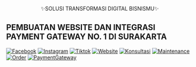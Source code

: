 <p align="center">✨SOLUSI TRANSFORMASI DIGITAL BISNISMU✨</p>


## PEMBUATAN WEBSITE DAN INTEGRASI PAYMENT GATEWAY NO. 1 DI SURAKARTA
  
[![Facebook](https://img.shields.io/badge/Facebook-1A4789)](https://facebook.com/perfectcoding.id/)
[![Instagram](https://img.shields.io/badge/Instagram-CE00FF)](https://www.instagram.com/perfectcoding.id/)
[![Tiktok](https://img.shields.io/badge/TikTok-E62254)](https://www.tiktok.com/@perfectcoding.id)
[![Website](https://img.shields.io/badge/Website-F3CE18)](https://perfectcoding.id/)
[![Konsultasi](https://img.shields.io/badge/Konsultasi-00BB34)](https://api.whatsapp.com/send/?phone=6287765299386&text=Halo+Perfect+Coding%2C+Saya+(Nama)+dari+(Kota)+mau+konsultasi...)
[![Maintenance](https://img.shields.io/badge/Maintenance-BB8600)](https://api.whatsapp.com/send/?phone=6287765299386&text=Halo+Perfect+Coding%2C+Saya+(Nama)+dari+(Kota)+mau+Maintenance...)
[![Order](https://img.shields.io/badge/Order-A6BB00)](https://api.whatsapp.com/send/?phone=6287765299386&text=Halo+Perfect+Coding%2C+Saya+(Nama)+dari+(Kota)+mau+bikin...)
[![PaymentGateway](https://img.shields.io/badge/PaymentGateway-00B5BB)](https://api.whatsapp.com/send/?phone=6287765299386&text=Halo+Perfect+Coding%2C+Saya+(Nama)+dari+(Kota)+mau+integrasi+payment+gateway...)
<!--

**Here are some ideas to get you started:**

🙋‍♀️ A short introduction - what is your organization all about?
🌈 Contribution guidelines - how can the community get involved?
👩‍💻 Useful resources - where can the community find your docs? Is there anything else the community should know?
🍿 Fun facts - what does your team eat for breakfast?
🧙 Remember, you can do mighty things with the power of [Markdown](https://docs.github.com/github/writing-on-github/getting-started-with-writing-and-formatting-on-github/basic-writing-and-formatting-syntax)
-->
